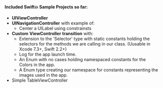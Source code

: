 
#### Included  Swift:boom: Sample Projects so far:

* **UIViewController**
* **UINavigationController** with example of: 
	* Center a UILabel using constrainsts
* **Custom** **ViewController** **transition** with:
	*  Extension to the 'Selector' type with static constants holding the selectors for the methods we are calling in our class. (Uusable in Xcode 7.3+, Swift 2.2+)
	* Log for the app launch time.
	* An Enum with no cases holding namespaced constants for the Colors in the app.
	* A  Enum type creating our namespace for constants representing the images used in the app. 
* Simple TableViewController
